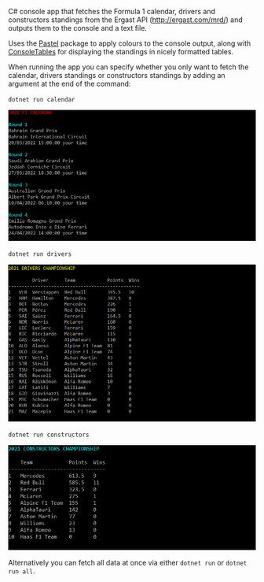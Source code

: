 C# console app that fetches the Formula 1 calendar, drivers and constructors standings from the Ergast API (http://ergast.com/mrd/) and outputs them to the console and a text file.

Uses the [Pastel](https://github.com/silkfire/Pastel) package to apply colours to the console output, along with [ConsoleTables](https://github.com/khalidabuhakmeh/ConsoleTables) for displaying the standings in nicely formatted tables.

When running the app you can specify whether you only want to fetch the calendar, drivers standings or constructors standings by adding an argument at the end of the command:

`dotnet run calendar`

![Calendar](showcase-calendar.png)

`dotnet run drivers`

![DriversStandings](showcase-drivers.png)

`dotnet run constructors`

![ConstructorsStandings](showcase-constructors.png)

Alternatively you can fetch all data at once via either `dotnet run` or `dotnet run all`.
